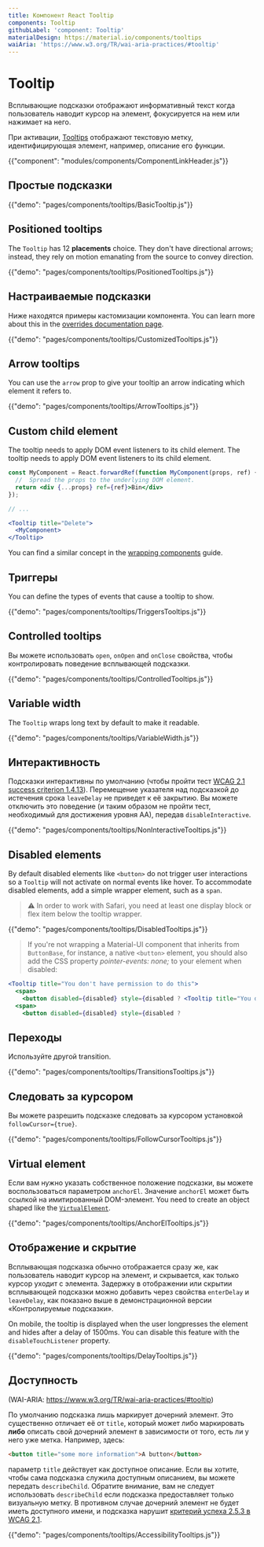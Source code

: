 ```yaml
---
title: Компонент React Tooltip
components: Tooltip
githubLabel: 'component: Tooltip'
materialDesign: https://material.io/components/tooltips
waiAria: 'https://www.w3.org/TR/wai-aria-practices/#tooltip'
---
```


# Tooltip

<p class="description">Всплывающие подсказки отображают информативный текст когда пользователь наводит курсор на элемент, фокусируется на нем или нажимает на него.</p>

При активации, [Tooltips](https://material.io/design/components/tooltips.html) отображают текстовую метку, идентифицирующая элемент, например, описание его функции.

{{"component": "modules/components/ComponentLinkHeader.js"}}

## Простые подсказки

{{"demo": "pages/components/tooltips/BasicTooltip.js"}}

## Positioned tooltips

The `Tooltip` has 12 **placements** choice. They don't have directional arrows; instead, they rely on motion emanating from the source to convey direction.

{{"demo": "pages/components/tooltips/PositionedTooltips.js"}}

## Настраиваемые подсказки

Ниже находятся примеры кастомизации компонента. You can learn more about this in the [overrides documentation page](/customization/how-to-customize/).

{{"demo": "pages/components/tooltips/CustomizedTooltips.js"}}

## Arrow tooltips

You can use the `arrow` prop to give your tooltip an arrow indicating which element it refers to.

{{"demo": "pages/components/tooltips/ArrowTooltips.js"}}

## Custom child element

The tooltip needs to apply DOM event listeners to its child element. The tooltip needs to apply DOM event listeners to its child element.

```jsx
const MyComponent = React.forwardRef(function MyComponent(props, ref) {
  //  Spread the props to the underlying DOM element.
  return <div {...props} ref={ref}>Bin</div>
});

// ...

<Tooltip title="Delete">
  <MyComponent>
</Tooltip>
```

You can find a similar concept in the [wrapping components](/guides/composition/#wrapping-components) guide.

## Триггеры

You can define the types of events that cause a tooltip to show.

{{"demo": "pages/components/tooltips/TriggersTooltips.js"}}

## Controlled tooltips

Вы можете использовать `open`, `onOpen` and `onClose` свойства, чтобы контролировать поведение всплывающей подсказки.

{{"demo": "pages/components/tooltips/ControlledTooltips.js"}}

## Variable width

The `Tooltip` wraps long text by default to make it readable.

{{"demo": "pages/components/tooltips/VariableWidth.js"}}

## Интерактивность

Подсказки интерактивны по умолчанию (чтобы пройти тест [WCAG 2.1 success criterion 1.4.13](https://www.w3.org/TR/WCAG21/#content-on-hover-or-focus)). Перемещение указателя над подсказкой до истечения срока `leaveDelay` не приведет к её закрытию. Вы можете отключить это поведение (и таким образом не пройти тест, необходимый для достижения уровня АА), передав `disableInteractive`.

{{"demo": "pages/components/tooltips/NonInteractiveTooltips.js"}}

## Disabled elements

By default disabled elements like `<button>` do not trigger user interactions so a `Tooltip` will not activate on normal events like hover. To accommodate disabled elements, add a simple wrapper element, such as a `span`.

> ⚠️ In order to work with Safari, you need at least one display block or flex item below the tooltip wrapper.

{{"demo": "pages/components/tooltips/DisabledTooltips.js"}}

> If you're not wrapping a Material-UI component that inherits from `ButtonBase`, for instance, a native `<button>` element, you should also add the CSS property *pointer-events: none;* to your element when disabled:

```jsx
<Tooltip title="You don't have permission to do this">
  <span>
    <button disabled={disabled} style={disabled ? <Tooltip title="You don't have permission to do this">
  <span>
    <button disabled={disabled} style={disabled ?
```

## Переходы

Используйте другой transition.

{{"demo": "pages/components/tooltips/TransitionsTooltips.js"}}

## Следовать за курсором

Вы можете разрешить подсказке следовать за курсором установкой `followCursor={true}`.

{{"demo": "pages/components/tooltips/FollowCursorTooltips.js"}}

## Virtual element

Если вам нужно указать собственное положение подсказки, вы можете воспользоваться параметром `anchorEl`. Значение `anchorEl` может быть ссылкой на имитированный DOM-элемент. You need to create an object shaped like the [`VirtualElement`](https://popper.js.org/docs/v2/virtual-elements/).

{{"demo": "pages/components/tooltips/AnchorElTooltips.js"}}

## Отображение и скрытие

Всплывающая подсказка обычно отображается сразу же, как пользователь наводит курсор на элемент, и скрывается, как только курсор уходит с элемента. Задержку в отображении или скрытии всплывающей подсказки можно добавить через свойства `enterDelay` и `leaveDelay`, как показано выше в демонстрационной версии «Контролируемые подсказки».

On mobile, the tooltip is displayed when the user longpresses the element and hides after a delay of 1500ms. You can disable this feature with the `disableTouchListener` property.

{{"demo": "pages/components/tooltips/DelayTooltips.js"}}

## Доступность

(WAI-ARIA: https://www.w3.org/TR/wai-aria-practices/#tooltip)

По умолчанию подсказка лишь маркирует дочерний элемент. Это существенно отличает её от `title`, который может либо маркировать **либо** описать свой дочерний элемент в зависимости от того, есть ли у него уже метка. Например, здесь:

```html
<button title="some more information">A button</button>
```

параметр `title` действует как доступное описание. Если вы хотите, чтобы сама подсказка служила доступным описанием, вы можете передать `describeChild`. Обратите внимание, вам не следует использовать `describeChild` если подсказка предоставляет только визуальную метку. В противном случае дочерний элемент не будет иметь доступного имени, и подсказка нарушит [критерий успеха 2.5.3 в WCAG 2.1](https://www.w3.org/WAI/WCAG21/Understanding/label-in-name.html).

{{"demo": "pages/components/tooltips/AccessibilityTooltips.js"}}
